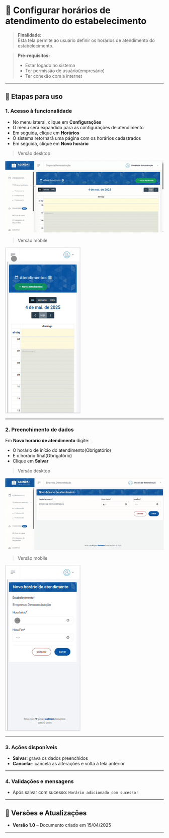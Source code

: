 # 📘 Configurar horários de atendimento do estabelecimento

> **Finalidade:**  
> Esta tela permite ao usuário definir os horários de atendimento do estabelecimento.

> **Pré-requisitos:**    
> - Estar logado no sistema  
> - Ter permissão de usuário(empresário) 
> - Ter conexão com a internet

---

## 🧭 Etapas para uso

### 1. Acesso à funcionalidade
- No menu lateral, clique em **Configurações**
- O menu será expandido para as configurações de atendimento
- Em seguida, clique em **Horários**
- O sistema retornará uma página com os horários cadastrados
- Em seguida, clique em **Novo horário**

> Versão desktop

![Alt text](img/novo_horario_parte1_desktop.gif)

> Versão mobile

![Alt text](img/novo_horario_parte1_mobile.gif)

---

### 2. Preenchimento de dados
Em **Novo horário de atendimento** digite:
- O horário de início do atendimento(Obrigatório)
- E o horário final(Obrigatório)
- Clique em **Salvar**

> Versão desktop

![Alt text](img/novo_horario_parte2_desktop.gif)

> Versão mobile

![Alt text](img/novo_horario_parte2_mobile.gif)

---

### 3. Ações disponíveis
- **Salvar**: grava os dados preenchidos  
- **Cancelar**: cancela as alterações e volta à tela anterior  

---

### 4. Validações e mensagens
- Após salvar com sucesso: `Horário adicionado com sucesso!`  

---

## 🔄 Versões e Atualizações

- **Versão 1.0** – Documento criado em 15/04/2025

---
